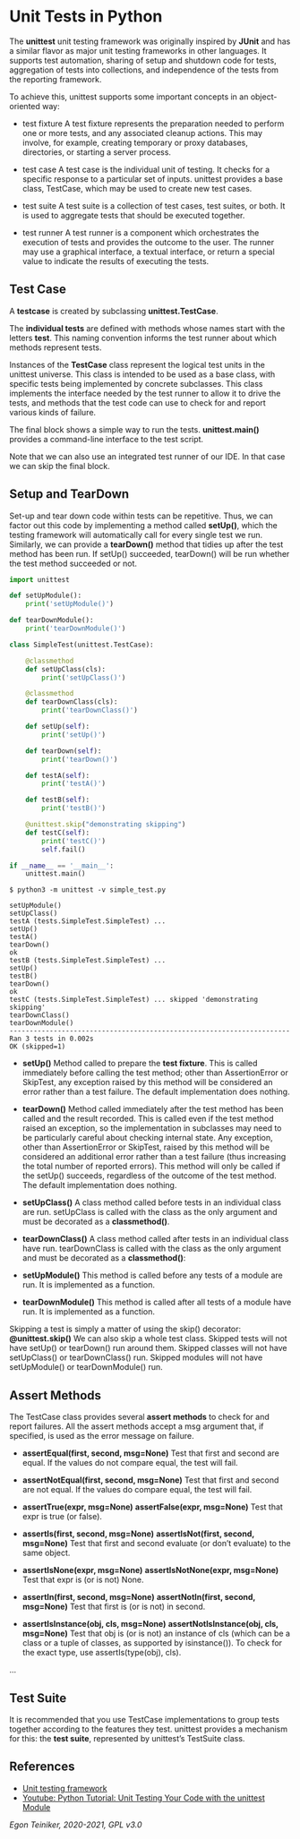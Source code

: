 # Unit Tests in Python

The **unittest** unit testing framework was originally inspired by **JUnit** 
and has a similar flavor as major unit testing frameworks in other languages. 
It supports test automation, sharing of setup and shutdown code for tests, 
aggregation of tests into collections, and independence of the tests from 
the reporting framework.

To achieve this, unittest supports some important concepts in an object-oriented 
way:

* test fixture
A test fixture represents the preparation needed to perform one or more tests, 
and any associated cleanup actions. This may involve, for example, creating 
temporary or proxy databases, directories, or starting a server process.

* test case
A test case is the individual unit of testing. It checks for a specific response 
to a particular set of inputs. unittest provides a base class, TestCase, which may 
be used to create new test cases.

* test suite
A test suite is a collection of test cases, test suites, or both. It is used to 
aggregate tests that should be executed together.

* test runner
A test runner is a component which orchestrates the execution of tests and provides 
the outcome to the user. The runner may use a graphical interface, a textual interface, 
or return a special value to indicate the results of executing the tests.


## Test Case

A **testcase** is created by subclassing **unittest.TestCase**.

The **individual tests** are defined with methods whose names start with 
the letters **test**. 
This naming convention informs the test runner about which methods represent 
tests.

Instances of the **TestCase** class represent the logical test units in 
the unittest universe. This class is intended to be used as a base class, 
with specific tests being implemented by concrete subclasses. 
This class implements the interface needed by the test runner to allow it 
to drive the tests, and methods that the test code can use to check for 
and report various kinds of failure.

The final block shows a simple way to run the tests. 
**unittest.main()** provides a command-line interface to the test script.

Note that we can also use an integrated test runner of our IDE. In that
case we can skip the final block.


## Setup and TearDown

Set-up and tear down code within tests can be repetitive. 
Thus, we can factor out this code by implementing a method called
 **setUp()**, which the testing framework will automatically call for 
 every single test we run.
Similarly, we can provide a **tearDown()** method that tidies up after 
the test method has been run.
If setUp() succeeded, tearDown() will be run whether the test method 
succeeded or not.

```Python
import unittest

def setUpModule():
    print('setUpModule()')

def tearDownModule():
    print('tearDownModule()')

class SimpleTest(unittest.TestCase):

    @classmethod
    def setUpClass(cls):
        print('setUpClass()')

    @classmethod
    def tearDownClass(cls):
        print('tearDownClass()')

    def setUp(self):
        print('setUp()')

    def tearDown(self):
        print('tearDown()')

    def testA(self):
        print('testA()')

    def testB(self):
        print('testB()')

    @unittest.skip("demonstrating skipping")
    def testC(self):
        print('testC()')
        self.fail()

if __name__ == '__main__':
    unittest.main()
```

```
$ python3 -m unittest -v simple_test.py 

setUpModule()
setUpClass()
testA (tests.SimpleTest.SimpleTest) ... 
setUp()
testA()
tearDown()
ok
testB (tests.SimpleTest.SimpleTest) ... 
setUp()
testB()
tearDown()
ok
testC (tests.SimpleTest.SimpleTest) ... skipped 'demonstrating skipping'
tearDownClass()
tearDownModule()
----------------------------------------------------------------------
Ran 3 tests in 0.002s
OK (skipped=1)
```

* **setUp()**
Method called to prepare the **test fixture**. 
This is called immediately before calling the test method; 
other than AssertionError or SkipTest, any exception raised by this method will 
be considered an error rather than a test failure. 
The default implementation does nothing.

* **tearDown()**
Method called immediately after the test method has been called and the result 
recorded. This is called even if the test method raised an exception, so the 
implementation in subclasses may need to be particularly careful about checking 
internal state. 
Any exception, other than AssertionError or SkipTest, raised by this method will 
be considered an additional error rather than a test failure (thus increasing 
the total number of reported errors). 
This method will only be called if the setUp() succeeds, regardless of the outcome 
of the test method. 
The default implementation does nothing.

* **setUpClass()**
A class method called before tests in an individual class are run. 
setUpClass is called with the class as the only argument and must be decorated 
as a **classmethod()**.

* **tearDownClass()**
A class method called after tests in an individual class have run. 
tearDownClass is called with the class as the only argument and must be decorated 
as a **classmethod()**:

* **setUpModule()** 
This method is called before any tests of a module are run.
It is implemented as a function.

* **tearDownModule()**
This method is called after all tests of a module have run.
It is implemented as a function.

Skipping a test is simply a matter of using the skip() decorator: **@unittest.skip()**
We can also skip a whole test class.
Skipped tests will not have setUp() or tearDown() run around them. 
Skipped classes will not have setUpClass() or tearDownClass() run. 
Skipped modules will not have setUpModule() or tearDownModule() run.


## Assert Methods
The TestCase class provides several **assert methods** to check for and report 
failures.
All the assert methods accept a msg argument that, if specified, is used as 
the error message on failure.

* **assertEqual(first, second, msg=None)**
Test that first and second are equal. 
If the values do not compare equal, the test will fail.

* **assertNotEqual(first, second, msg=None)**
Test that first and second are not equal. 
If the values do compare equal, the test will fail.

* **assertTrue(expr, msg=None)**
  **assertFalse(expr, msg=None)**
Test that expr is true (or false).

* **assertIs(first, second, msg=None)**
  **assertIsNot(first, second, msg=None)**
Test that first and second evaluate (or don’t evaluate) to the same object.

* **assertIsNone(expr, msg=None)** 
  **assertIsNotNone(expr, msg=None)**
Test that expr is (or is not) None.

* **assertIn(first, second, msg=None)**
  **assertNotIn(first, second, msg=None)**
Test that first is (or is not) in second.

* **assertIsInstance(obj, cls, msg=None)**
  **assertNotIsInstance(obj, cls, msg=None)**
Test that obj is (or is not) an instance of cls (which can be a class or a 
tuple of classes, as supported by isinstance()). 
To check for the exact type, use assertIs(type(obj), cls).

...


## Test Suite

It is recommended that you use TestCase implementations to group tests 
together according to the features they test. unittest provides a 
mechanism for this: the **test suite**, represented by unittest’s TestSuite 
class.


## References
* [Unit testing framework](https://docs.python.org/3/library/unittest.html)
* [Youtube: Python Tutorial: Unit Testing Your Code with the unittest Module](https://youtu.be/6tNS--WetLI)

*Egon Teiniker, 2020-2021, GPL v3.0*
